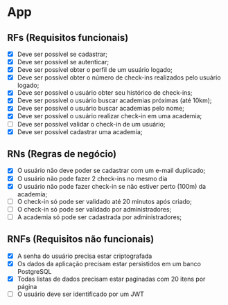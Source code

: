 # App

## RFs (Requisitos funcionais)

- [x] Deve ser possível se cadastrar;
- [x] Deve ser possível se autenticar;
- [x] Deve ser possível obter o perfil de um usuário logado;
- [x] Deve ser possível obter o número de check-ins realizados pelo usuário logado;
- [x] Deve ser possível o usuário obter seu histórico de check-ins;
- [x] Deve ser possível o usuário buscar academias próximas (até 10km);
- [x] Deve ser possível o usuário buscar academias pelo nome;
- [x] Deve ser possível o usuário realizar check-in em uma academia;
- [ ] Deve ser possível validar o check-in de um usuário;
- [x] Deve ser possível cadastrar uma academia;

## RNs (Regras de negócio)

- [x] O usuário não deve poder se cadastrar com um e-mail duplicado;
- [x] O usuário não pode fazer 2 check-ins no mesmo dia
- [x] O usuário não pode fazer check-in se não estiver perto (100m) da academia;
- [ ] O check-in só pode ser validado até 20 minutos após criado;
- [ ] O check-in só pode ser validado por administradores;
- [ ] A academia só pode ser cadastrada por administradores;

## RNFs (Requisitos não funcionais)

- [x] A senha do usuário precisa estar criptografada
- [x] Os dados da aplicação precisam estar persistidos em um banco PostgreSQL
- [x] Todas listas de dados precisam estar paginadas com 20 itens por página
- [ ] O usuário deve ser identificado por um JWT
